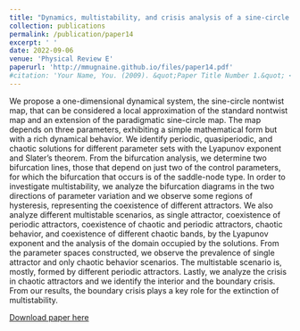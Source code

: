 ```yaml
---
title: "Dynamics, multistability, and crisis analysis of a sine-circle nontwist map"
collection: publications
permalink: /publication/paper14
excerpt: ' '
date: 2022-09-06
venue: 'Physical Review E'
paperurl: 'http://mmugnaine.github.io/files/paper14.pdf'
#citation: 'Your Name, You. (2009). &quot;Paper Title Number 1.&quot; <i>Journal 1</i>. 1(1).'
---
```

We propose a one-dimensional dynamical system, the sine-circle nontwist map, that can be considered a local approximation of the standard nontwist map and an extension of the paradigmatic sine-circle map. The map depends on three parameters, exhibiting a simple mathematical form but with a rich dynamical behavior. We identify periodic, quasiperiodic, and chaotic solutions for different parameter sets with the Lyapunov exponent and Slater’s theorem. From the bifurcation analysis, we determine two bifurcation lines, those that depend on just two of the control parameters, for which the bifurcation that occurs is of the saddle-node type. In order to investigate multistability, we analyze the bifurcation diagrams in the two directions of parameter variation and we observe some regions of hysteresis, representing the coexistence of different attractors. We also analyze different multistable scenarios, as single attractor, coexistence of periodic attractors, coexistence of chaotic and periodic attractors, chaotic behavior, and coexistence of different chaotic bands, by the Lyapunov exponent and the analysis of the domain occupied by the solutions. From the parameter spaces constructed, we observe the prevalence of single attractor and only chaotic behavior scenarios. The multistable scenario is, mostly, formed by different periodic attractors. Lastly, we analyze the crisis in chaotic attractors and we identify the interior and the boundary crisis. From our results, the boundary crisis plays a key role for the extinction of multistability.

[Download paper here](http://mmugnaine.github.io/files/paper14.pdf)

